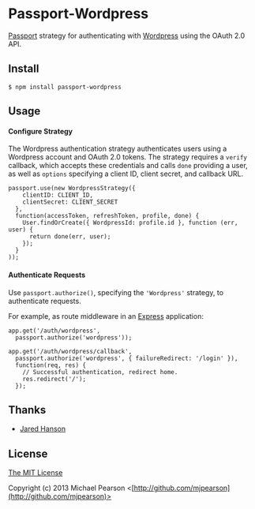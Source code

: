 # Passport-Wordpress

[Passport](https://github.com/jaredhanson/passport) strategy for authenticating
with [Wordpress](http://wordpress.com) using the OAuth 2.0 API.

## Install

    $ npm install passport-wordpress

## Usage

#### Configure Strategy

The Wordpress authentication strategy authenticates users using a Wordpress
account and OAuth 2.0 tokens.  The strategy requires a `verify` callback, which
accepts these credentials and calls `done` providing a user, as well as
`options` specifying a client ID, client secret, and callback URL.

    passport.use(new WordpressStrategy({
        clientID: CLIENT_ID,
        clientSecret: CLIENT_SECRET
      },
      function(accessToken, refreshToken, profile, done) {
        User.findOrCreate({ WordpressId: profile.id }, function (err, user) {
          return done(err, user);
        });
      }
    ));

#### Authenticate Requests

Use `passport.authorize()`, specifying the `'Wordpress'` strategy, to
authenticate requests.

For example, as route middleware in an [Express](http://expressjs.com/)
application:

    app.get('/auth/wordpress',
      passport.authorize('wordpress'));

    app.get('/auth/wordpress/callback', 
      passport.authorize('wordpress', { failureRedirect: '/login' }),
      function(req, res) {
        // Successful authentication, redirect home.
        res.redirect('/');
      });

## Thanks

  - [Jared Hanson](http://github.com/jaredhanson)

## License

[The MIT License](http://opensource.org/licenses/MIT)

Copyright (c) 2013 Michael Pearson <[http://github.com/mjpearson](http://github.com/mjpearson)>